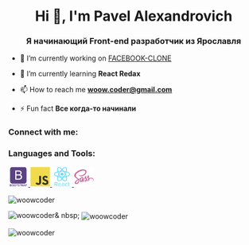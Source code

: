 <h1 align="center">Hi 👋, I'm Pavel Alexandrovich</h1>
<h3 align="center">Я начинающий Front-end разработчик из Ярославля</h3>

- 🔭 I’m currently working on [FACEBOOK-CLONE](https://github.com/WoowCoder/FACEBOOK-CLONE)

- 🌱 I’m currently learning **React Redax**

- 📫 How to reach me **woow.coder@gmail.com**

- ⚡ Fun fact **Все когда-то начинали**

<h3 align="left">Connect with me:</h3>
<p align="left">
</p>

<h3 align="left">Languages and Tools:</h3>
<p align="left"> <a href="https://getbootstrap.com" target="_blank" rel="noreferrer"> <img src="https://raw.githubusercontent.com/devicons/devicon/master/icons/bootstrap/bootstrap-plain-wordmark.svg" alt="bootstrap" width="40" height="40"/> </a> <a href="https://developer.mozilla.org/en-US/docs/Web/JavaScript" target="_blank" rel="noreferrer"> <img src="https://raw.githubusercontent.com/devicons/devicon/master/icons/javascript/javascript-original.svg" alt="javascript" width="40" height="40"/> </a> <a href="https://reactjs.org/" target="_blank" rel="noreferrer"> <img src="https://raw.githubusercontent.com/devicons/devicon/master/icons/react/react-original-wordmark.svg" alt="react" width="40" height="40"/> </a> <a href="https://sass-lang.com" target="_blank" rel="noreferrer"> <img src="https://raw.githubusercontent.com/devicons/devicon/master/icons/sass/sass-original.svg" alt="sass" width="40" height="40"/> </a> </p>

<p><img align="center" src="https://github-readme-streak-stats.herokuapp.com/?user=woowcoder&" alt="woowcoder" /></p>


<p> <img align = "left" src = "https://github-readme-stats.vercel.app/api/top-langs?username=woowcoder&show_icons=true&locale=en&layout=compact" alt = "woowcoder" /> </p>

<p> & nbsp; <img align = "center" src = "https://github-readme-stats.vercel.app/api?username=woowcoder&show_icons=true&locale=en" alt = "woowcoder" /> </p>

<p> <img align = "center" src = "https://github-readme-streak-stats.herokuapp.com/?user=woowcoder&" alt = "woowcoder" /> </p>
